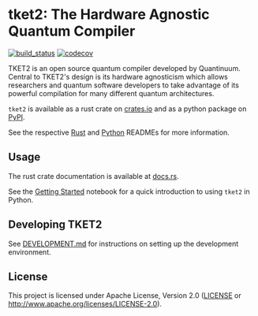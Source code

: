 # tket2: The Hardware Agnostic Quantum Compiler

[![build_status][]](https://github.com/CQCL/tket2/actions)
[![codecov][]](https://codecov.io/gh/CQCL/tket2)

TKET2 is an open source quantum compiler developed by Quantinuum. Central to
TKET2's design is its hardware agnosticism which allows researchers and quantum
software developers to take advantage of its powerful compilation for many
different quantum architectures.

`tket2` is available as a rust crate on [crates.io](https://crates.io/crates/tket2) and as
a python package on [PyPI](https://pypi.org/project/tket2/).

See the respective
[Rust](https://github.com/CQCL/tket2/blob/main/tket2) and
[Python](https://github.com/CQCL/tket2/blob/main/tket2-py) READMEs for
more information.

## Usage

The rust crate documentation is available at [docs.rs](https://docs.rs/tket2).

See the [Getting Started][getting-started] notebook for a quick introduction to using `tket2` in Python.

  [getting-started]: https://github.com/CQCL/tket2/blob/main/tket2-py/examples/1-Getting-Started.ipynb

## Developing TKET2

See [DEVELOPMENT.md][] for instructions on setting up the development environment.

## License

This project is licensed under Apache License, Version 2.0 ([LICENSE][] or http://www.apache.org/licenses/LICENSE-2.0).

  [build_status]: https://github.com/CQCL/tket2/workflows/Continuous%20integration/badge.svg?branch=main
  [codecov]: https://img.shields.io/codecov/c/gh/CQCL/tket2?logo=codecov
  [LICENSE]: https://github.com/CQCL/tket2/blob/main/LICENCE
  [DEVELOPMENT.md]: https://github.com/CQCL/tket2/blob/main/DEVELOPMENT.md
